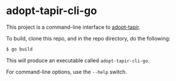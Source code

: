 # adopt-tapir-cli-go

This project is a command-line interface to [adopt-tapir](https://adopt-tapir.softwaremill.com).

To build, clone this repo, and in the repo directory, do the following:

```sh
$ go build
```

This will produce an executable called `adopt-tapir-cli-go`.

For command-line options, use the `--help` switch.